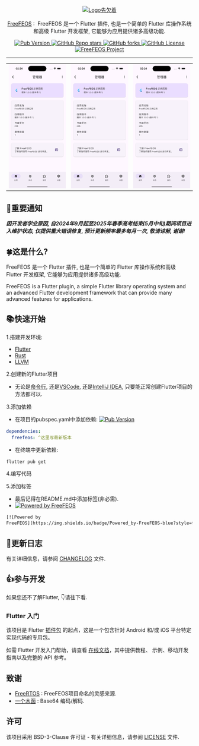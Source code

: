 <!-- 头部 -->
<p align="center">
  <!-- Logo -->
  <a href="https://pub.dev/packages/freefeos">
    <img alt="Logo先欠着">
  </a>
  <br>
  <br>
  <!-- 介绍 -->
  <span>
    <a href="https://pub.dev/packages/freefeos">FreeFEOS</a>
    <span>:&nbsp</span>
    <span>FreeFEOS 是一个 Flutter 插件, 也是一个简单的 Flutter 库操作系统和高级 Flutter 开发框架, 它能够为应用提供诸多高级功能.</span>
  </span>
</p>

<!-- 标签 -->
<p align="center">
  <!-- Pub版本 -->
  <a href="https://pub.dev/packages/freefeos">
    <img
      src="https://img.shields.io/pub/v/freefeos?include_prereleases&style=flat-square&logo=dart&logoColor=white&label=Pub&color=blue"
      alt="Pub Version">
  </a>
  <!-- GitHub仓库stars -->
  <a href="https://github.com/freefeos/freefeos/stargazers">
    <img
      src="https://img.shields.io/github/stars/FreeFEOS/FreeFEOS?style=flat-square&logo=github&logoColor=white&label=Stars&color=blue"
      alt="GitHub Repo stars">
  </a>
  <!-- GitHub仓库forks -->
  <a href="https://github.com/freefeos/freefeos/fork">
    <img
      src="https://img.shields.io/github/forks/FreeFEOS/FreeFEOS?style=flat-square&logo=github&logoColor=white&label=Forks&color=blue"
      alt="GitHub forks">
  </a>
  <!-- GitHub协议 -->
  <a href="https://github.com/freefeos/freefeos/blob/master/LICENSE">
    <img
      src="https://img.shields.io/github/license/FreeFEOS/FreeFEOS?style=flat-square&logo=github&logoColor=white&label=License"
      alt="GitHub License">
  </a>
  <!-- FreeFEOS项目 -->
  <a href="https://github.com/freefeos/freefeos">
    <img src="https://img.shields.io/badge/Project-FreeFEOS-blue?style=flat-square&logo=flutter&logoColor=white"
      alt="FreeFEOS Project">
  </a>
</p>

---

<!-- 截图 -->
<table align="center">
  <tr>
    <td>
      <a href="https://raw.githubusercontent.com/freefeos/freefeos/master/screenshot.png">
        <img src="https://raw.githubusercontent.com/freefeos/freefeos/master/screenshot.png" width="200">
      </a>
    </td>
    <td>
      <a href="https://raw.githubusercontent.com/freefeos/freefeos/master/screenshot.png">
        <img src="https://raw.githubusercontent.com/freefeos/freefeos/master/screenshot.png" width="200">
      </a>
    </td>
    <td>
      <a href="https://raw.githubusercontent.com/freefeos/freefeos/master/screenshot.png">
        <img src="https://raw.githubusercontent.com/freefeos/freefeos/master/screenshot.png" width="200">
      </a>
    </td>
  </tr>
</table>

## 📢重要通知

***因开发者学业原因, 自2024年9月起至2025年春季高考结束(5月中旬)期间项目进入维护状态, 仅提供重大错误修复, 预计更新频率最多每月一次, 敬请谅解, 谢谢!***

## 🍀这是什么?

FreeFEOS 是一个 Flutter 插件, 也是一个简单的 Flutter 库操作系统和高级 Flutter 开发框架, 它能够为应用提供诸多高级功能.

FreeFEOS is a Flutter plugin, a simple Flutter library operating system and an advanced Flutter development framework that can provide many advanced features for applications.

## 📚快速开始

1.搭建开发环境:

* [Flutter](https://docs.flutter.cn/get-started/install)
* [Rust](https://www.rust-lang.org/tools/install)
* [LLVM](https://pub.dev/packages/ffigen#installing-llvm)

2.创建新的Flutter项目

* 无论是[命令行](), 还是[VSCode](), 还是[IntelliJ IDEA](), 只要能正常创建Flutter项目的方法都可以.

3.添加依赖

* 在项目的pubspec.yaml中添加依赖:
[![Pub
Version](https://img.shields.io/pub/v/freefeos?include_prereleases&style=flat-square&logo=dart&logoColor=white&label=Pub&color=blue)](https://pub.dev/packages/freefeos)
```yaml
dependencies:
  freefeos: ^这里写最新版本
```
* 在终端中更新依赖:
```shell
flutter pub get
```

4.编写代码

5.添加标签

* 最后记得在README.md中添加标签(非必需).
* [![Powered by
FreeFEOS](https://img.shields.io/badge/Powered_by-FreeFEOS-blue?style=flat-square&logo=flutter&logoColor=white)](https://github.com/freefeos/freefeos)
```markdown
[![Powered by
FreeFEOS](https://img.shields.io/badge/Powered_by-FreeFEOS-blue?style=flat-square&logo=flutter&logoColor=white)](https://github.com/freefeos/freefeos)
```

## 📔更新日志

有关详细信息，请参阅 [CHANGELOG](https://github.com/freefeos/freefeos/blob/master/CHANGELOG.md) 文件.

## 👍参与开发

如果您还不了解Flutter, 👇请往下看.

### Flutter 入门

该项目是 Flutter
[插件包](https://docs.flutter.cn/packages-and-plugins/developing-packages/)
的起点，这是一个包含针对 Android 和/或 iOS 平台特定实现代码的专用包。

如需 Flutter 开发入门帮助，请查看
[在线文档](https://docs.flutter.cn/)，其中提供教程、
示例、移动开发指南以及完整的 API 参考。

## 致谢

* [FreeRTOS](https://www.freertos.org/zh-cn-cmn-s/) : FreeFEOS项目命名的灵感来源.
* [一个木函](https://ol.woobx.cn/) : Base64 编码/解码.

## 许可
该项目采用 BSD-3-Clause 许可证 - 有关详细信息，请参阅 [LICENSE](https://github.com/freefeos/freefeos/blob/master/LICENSE) 文件.